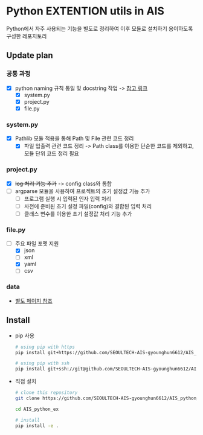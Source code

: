 # Python EXTENTION utils in AIS

Python에서 자주 사용되는 기능을 별도로 정리하여 이후 모듈로 설치하기 용이하도록 구성한 레포지토리

## Update plan

### 공통 과정

- [x] python naming 규칙 통일 및 docstring 작업 -> [참고 링크](https://github.com/SEOULTECH-AIS-gyounghun6612/AIS_lab_manual/blob/Publish/python/doc_string.md)
  - [x] system.py
  - [x] project.py
  - [x] file.py

### system.py

- [x] Pathlib 모듈 적용을 통해 Path 및 File 관련 코드 정리
  - [x] 파일 입출력 관련 코드 정리 -> Path class를 이용한 단순한 코드를 제외하고, 모듈 단위 코드 정리 필요

### project.py

- [x] ~~log 처리 기능 추가~~ -> config class와 통합
- [ ] argparse 모듈을 사용하여 프로젝트의 초기 설정값 기능 추가
  - [ ] 프로그램 실행 시 입력된 인자 입력 처리
  - [ ] 사전에 준비된 초기 설정 파일(config)와 결합된 입력 처리
  - [ ] 클래스 변수를 이용한 초기 설정값 처리 기능 추가

### file.py

- [ ] 주요 파일 포멧 지원
  - [x] json
  - [ ] xml
  - [x] yaml
  - [ ] csv

### data

- [별도 페이지 참조](./python_ex/data/README.md)

## Install

- pip 사용

  ```bash
  # using pip with https
  pip install git+https://github.com/SEOULTECH-AIS-gyounghun6612/AIS_python_ex.git@ver_alpha
  
  # using pip with ssh
  pip install git+ssh://git@github.com/SEOULTECH-AIS-gyounghun6612/AIS_python_ex.git@ver_alpha
  ```

- 직접 설치

  ```bash
  # clone this repository
  git clone https://github.com/SEOULTECH-AIS-gyounghun6612/AIS_python_ex.git

  cd AIS_python_ex

  # install 
  pip install -e .

  ```
